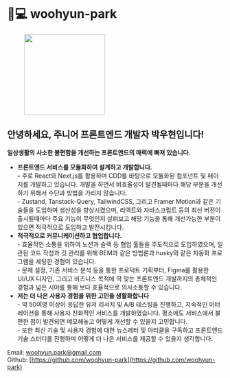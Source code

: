 # 👨💻 woohyun-park

####

<figure><img src=".gitbook/assets/image 2.png" alt="" width="188"><figcaption></figcaption></figure>

## 안녕하세요, 주니어 프론트엔드 개발자 박우현입니다!

**일상생활의 사소한 불편함을 개선하는 프론트앤드의 매력에 빠져 있습니다.**

* **프론트엔드 서비스를 모듈화하여 설계하고 개발합니다.**\
  **-** 주로 React와 Next.js를 활용하며 CDD를 바탕으로 모듈화된 컴포넌트 및 페이지를 개발하고 있습니다. 개발을 하면서 비효율성이 발견될때마다 해당 부분을 개선하기 위해서 수단과 방법을 가리지 않습니다. \
  \- Zustand, Tanstack-Query, TailwindCSS, 그리고 Framer Motion과 같은 기술들을 도입하며 생산성을 향상시켰으며, 리액트와 자바스크립트 등의 최신 버전이 출시될때마다 주요 기능이 무엇인지 살펴보고 해당 기능을 통해 개선가능한 부분이 있으면 적극적으로 도입하고 발전시킵니다.
* **적극적으로 커뮤니케이션하고 협업합니다.**\
  \- 효율적인 소통을 위하여 노션과 슬랙 등 협업 툴들을 주도적으로 도입하였으며, 일관된 코드 작성과 깃 관리를 위해 BEM과 같은 방법론과 husky와 같은 자동화 프로그램을 세팅한 경험이 있습니다.\
  \- 문제 설정, 기존 서비스 분석 등을 통한 프로덕트 기획부터, Figma를 활용한 UI/UX 디자인, 그리고 비즈니스 목적에 딱 맞는 프론트엔드 개발까지의 총체적인 경험과 넓은 시야를 통해 보다 효율적으로 의사소통할 수 있습니다.
* **저는 더 나은 사용자 경험을 위한 고민을 생활화합니다**\
  \- 약 50여명 이상이 응답한 유저 리서치 및 A/B 테스팅을 진행하고, 지속적인 이터레이션을 통해 사용자 친화적인 서비스를 개발하였습니다. 평소에도 서비스에서 불편한 점이 발견되면 메모해놓고 어떻게 개선할 수 있을지 고민합니다.\
  \- 또한 최신 기술 및 사용자 경험에 대한 뉴스레터 및 아티클을 구독하고 프론트엔드 기술 스터디를 진행하며 어떻게 더 나은 서비스를 제공할 수 있을지 생각합니다.

Email: [woohyun.park@gmail.com](mailto:woohyun.park@gmail.com)\
Github: [https://github.com/woohyun-park](https://github.com/woohyun-park)
